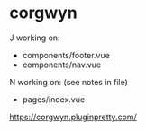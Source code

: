# corgwyn


J working on:
- components/footer.vue
- components/nav.vue

N working on: (see notes in file)
- pages/index.vue

https://corgwyn.pluginpretty.com/
